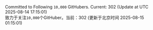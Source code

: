 Committed to Following `10,000` GitHubers. Current: <!-- FOLLOWING_COUNT -->302<!-- FOLLOWING_COUNT --> (Update at UTC <!-- LAST_UPDATED -->2025-08-14 17:15:01<!-- LAST_UPDATED -->)<br>
致力于关注`10,000`个GitHuber。当前：<!-- FOLLOWING_COUNT -->302<!-- FOLLOWING_COUNT --> (更新于北京时间 <!-- LAST_UPDATED_CST -->2025-08-15 01:15:01<!-- LAST_UPDATED_CST -->)
